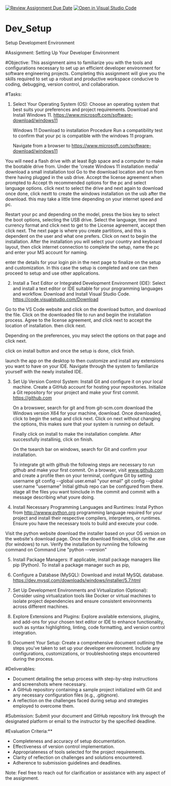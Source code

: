 [![Review Assignment Due Date](https://classroom.github.com/assets/deadline-readme-button-22041afd0340ce965d47ae6ef1cefeee28c7c493a6346c4f15d667ab976d596c.svg)](https://classroom.github.com/a/vbnbTt5m)
[![Open in Visual Studio Code](https://classroom.github.com/assets/open-in-vscode-2e0aaae1b6195c2367325f4f02e2d04e9abb55f0b24a779b69b11b9e10269abc.svg)](https://classroom.github.com/online_ide?assignment_repo_id=15285736&assignment_repo_type=AssignmentRepo)
# Dev_Setup
Setup Development Environment

#Assignment: Setting Up Your Developer Environment

#Objective:
This assignment aims to familiarize you with the tools and configurations necessary to set up an efficient developer environment for software engineering projects. Completing this assignment will give you the skills required to set up a robust and productive workspace conducive to coding, debugging, version control, and collaboration.

#Tasks:

1. Select Your Operating System (OS):
   Choose an operating system that best suits your preferences and project requirements. Download and Install Windows 11. https://www.microsoft.com/software-download/windows11

   Windows 11 Download to installation Procedure
Run a compatibility test to confirm that your pc is compatible with the windows 11 program. 

   Navigate from a browser to https://www.microsoft.com/software-download/windows11

You will need a flash drive with at least 8gb space and a computer to make the bootable drive from.
Under the 'create Windows 11 installation media' download a small installation tool
Go to the download location and run from there having plugged in the usb drive.
Accept the license agreement when prompted to
Accept th recommended options for the pc and select language options.
click next to select the drive and next again to download
once done, click nextt to create the windows installation on the usb after the download. this may take a little time depending on your internet speed and pc.

Restart your pc and depending on the model, press the bios key to select the boot options, selecting the USB drive.
Select the language, time and currency format and click next to get to the License agreement, accept  then click next.
The next page is where you create partitions, and this is dependent on the user and what one prefers.
Click on next to begiin the installation.
After the installation you will select your country and keyboard layout, then click internet connection to complete the setup, name the pc and enter your MS account for naming.

enter the details for your login pin in the next page to finalize on the setup and customization.
In this case the setup is completed and one can then proceed to setup and use other applications.


2. Install a Text Editor or Integrated Development Environment (IDE):
   Select and install a text editor or IDE suitable for your programming languages and workflow. Download and Install Visual Studio Code. https://code.visualstudio.com/Download

Go to the VS Code website and click on the download button, and download the file.
Click on the downloaded file to run and begiin the installation process.
Agree to the license agreement, and click next to accept the location of installation. then click next.

Depending on the preferences, you may select the options on that page and click next.

click on install button and once the setup is done, click finish.

launch the app on the desktop to then customize and install any extensions you want to have on your IDE.
Navigate through the system to familiarize yourself with the newly installed IDE.


3. Set Up Version Control System:
   Install Git and configure it on your local machine. Create a GitHub account for hosting your repositories. Initialize a Git repository for your project and make your first commit. https://github.com

   On a browswer, search for git and from git-scm.com download the Windows version X64 for your machine, download.
   Once downloaded, click to begin the setup and click next.
   Click on next without changing the options, this makes sure that your system is running on default.

   Finally click on install to make the installation complete.
   After successfully installinig, click on finish.

   On the tsearch bar on windows, search for Git and confirm your installation.

   To integrate git with github the following steps are necessary to run github and make your first commit.
   On a browser, visit www.github.com and create a profile
   then on your terminal, configure Git by
   setting username git config --global user.email "your email"
   git config --global user.name "username"
   Initial github repo can be configured from there.
   stage all the files you want toinclude in the commit and commit with a message describing what youre doing.

4. Install Necessary Programming Languages and Runtimes:
  Instal Python from http://wwww.python.org programming language required for your project and install their respective compilers, interpreters, or runtimes. Ensure you have the necessary tools to build and execute your code.

Visit the python website
download the installer based on your OS version on the website's download page.
Once the download finishes, click on the .exe (for windows) to run.
Verify the installation by runniing the following command on Command Line
"python --version"


5. Install Package Managers:
   If applicable, install package managers like pip (Python).
   To install a package manager such as pip,
   

6. Configure a Database (MySQL):
   Download and install MySQL database. https://dev.mysql.com/downloads/windows/installer/5.7.html

7. Set Up Development Environments and Virtualization (Optional):
   Consider using virtualization tools like Docker or virtual machines to isolate project dependencies and ensure consistent environments across different machines.

8. Explore Extensions and Plugins:
   Explore available extensions, plugins, and add-ons for your chosen text editor or IDE to enhance functionality, such as syntax highlighting, linting, code formatting, and version control integration.

9. Document Your Setup:
    Create a comprehensive document outlining the steps you've taken to set up your developer environment. Include any configurations, customizations, or troubleshooting steps encountered during the process. 

#Deliverables:
- Document detailing the setup process with step-by-step instructions and screenshots where necessary.
- A GitHub repository containing a sample project initialized with Git and any necessary configuration files (e.g., .gitignore).
- A reflection on the challenges faced during setup and strategies employed to overcome them.

#Submission:
Submit your document and GitHub repository link through the designated platform or email to the instructor by the specified deadline.

#Evaluation Criteria:**
- Completeness and accuracy of setup documentation.
- Effectiveness of version control implementation.
- Appropriateness of tools selected for the project requirements.
- Clarity of reflection on challenges and solutions encountered.
- Adherence to submission guidelines and deadlines.

Note: Feel free to reach out for clarification or assistance with any aspect of the assignment.
